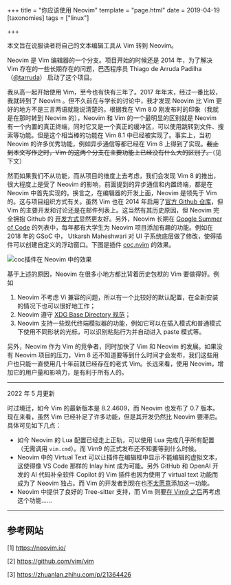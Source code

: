+++
title = "你应该使用 Neovim"
template = "page.html"
date = 2019-04-19
[taxonomies]
tags = ["linux"]

+++

本文旨在说服读者将自己的文本编辑工具从 Vim 转到 Neovim。
<!-- more -->

Neovim 是 Vim 编辑器的一个分支。项目开始的时候还是 2014 年，为了解决 Vim 存在的一些长期存在的问题，巴西程序员 Thiago de Arruda Padilha（[@tarruda](https://github.com/tarruda)）
启动了这个项目。

我从高一起开始使用 Vim，至今也有快有三年了。2017 年年末，经过一番比较，我就转到了 Neovim 。但不久前在与学长的讨论中，我才发现 Neovim 比 Vim 更好的地方不是三言两语就能说清楚的。根据我在 Vim 8.0 刚发布时的印象（我就是在那时转到 Neovim
的），Neovim 和 Vim 的一个最明显的区别就是 Neovim 有一个内置的真正终端，同时它又是一个真正的缓冲区，可以使用跳转到文件、搜索等功能。但是这个相当棒的功能在 Vim 8.1 中已经被实现了。事实上，当初 Neovim 的许多优秀功能，例如异步通信等都已经在 Vim 8 上得到了实现。~~截止到本文写作之时，Vim 的这两个分支在主要功能上已经没有什么大的区别了。~~（见下文）

然而如果我们不从功能，而从项目的维度上去考虑，我们会发现 Vim 8 的推出，很大程度上是受了 Neovim 的影响，前面提到的异步通信和内置终端，都是在 Neovim 中首先实现的。换言之，在编辑器的开发上面，Neovim 是领先于 Vim 的。这与项目组织方式有关。虽然 Vim 也在 2014 年启用了[官方 Github 仓库](https://github.com/vim/vim/)，但 Vim 的主要开发和讨论还是在邮件列表上。这当然有其历史原因，但 Neovim 完全拥抱 Github 的
[开发方式](https://github.com/neovim/neovim/blob/master/CONTRIBUTING.md)显然更友好。另外，Neovim 长期在 [Google Summer of Code](https://summerofcode.withgoogle.com/) 的列表中，每年都有大学生为 Neovim 项目添加有趣的功能。例如在 2018 年的 GSoC 中，
Utkarsh Maheshwari 对 UI 子系统底层做了修改，使得插件可以创建自定义的浮动窗口。下图是插件 [coc.nvim](https://github.com/neoclide/coc.nvim/) 的效果。

![coc插件在 Neovim 中的效果](https://neovim.io/images/nvim-0.4.0-floatwin-chemzqm.gif)

基于上述的原因，Neovim 在很多小地方都比背着历史包袱的 Vim 要做得好。例如

1. Neovim 不考虑 Vi 兼容的问题，所以有一个比较好的默认配置，在全新安装的情况下也可以很好地工作；
2. Neovim 遵守 [XDG Base Directory 规范](https://specifications.freedesktop.org/basedir-spec/basedir-spec-latest.html)；
3. Neovim 支持一些现代终端模拟器的功能，例如它可以在插入模式和普通模式下使用不同形状的光标，可以识别粘贴行为并自动进入 paste 模式等。

另外，Neovim 作为 Vim 的竞争者，同时加快了 Vim 和 Neovim 的发展。如果没有 Neovim 项目的压力，Vim 8 还不知道要等到什么时间才会发布，我们这些用户也只能一直使用几十年前就已经存在的老式 Vim。长远来看，使用 Neovim，增加它的用户量和影响力，是有利于所有人的。

---
2022 年 5 月更新

时过境迁，如今 Vim 的最新版本是 8.2.4609，而 Neovim 也发布了 0.7 版本。现在来看，虽然 Vim 已经补足了许多功能，但是其开发仍然比 Neovim 要滞后。具体可见如下几点：

- 如今 Neovim 的 Lua 配置已经走上正轨，可以使用 Lua 完成几乎所有配置（无需调用 `vim.cmd`）。而 Vim9 的正式发布还不知要等到什么时候。
- Neovim 中的 Virtual Text 可以让插件在编辑框中显示不能编辑的虚拟文本，这使得像 VS Code 那样的 Inlay hint 成为可能。另外 GitHub 和 OpenAI 开发的 AI 代码补全软件 Copilot 的 Vim 插件也因为使用了 virtual text 功能而成为了 Neovim 独占。而 Vim 的开发者到现在也[不太愿意][virtual]添加这一功能。
- Neovim 中提供了良好的 Tree-sitter 支持，而 Vim 则要[在 Vim9 之后][tree-sitter]再考虑这个功能……

[virtual]: https://github.com/vim/vim/issues/7553
[tree-sitter]: https://github.com/vim/vim/issues/8924#issuecomment-933006595

---

## 参考网站

[1] <https://neovim.io/>

[2] <https://github.com/vim/vim>

[3] <https://zhuanlan.zhihu.com/p/21364426>
